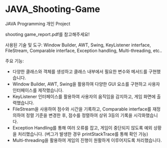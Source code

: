 # JAVA_Shooting-Game
JAVA Programming 개인 Project

shooting game_report.pdf를 참고해주세요!

사용된 기술 및 도구: Window Builder, AWT, Swing, KeyListener interface, FileStream, Comparable interface, Exception handling, Multi-threading, etc..

주요 기능:
 - 다양한 클래스와 객체를 생성하고 클래스 내부에서 필요한 변수와 메서드를 구현했습니다.
 - Window Builder, AWT, Swing을 활용하여 다양한 GUI 요소를 구현하고 사용자 인터페이스를 제작했습니다.
 - KeyListener 인터페이스를 활용하여 사용자의 움직임을 감지하고, 게임 화면에 출력했습니다.
 - FileStream을 사용하여 점수와 시간을 기록하고, Comparable interface를 재정의하여 정렬 기준을 변경한 후, 점수를 정렬하여 상위 3등의 기록을 시각화했습니다.
 - Exception Handling를 통해 여러 오류를 잡고, 게임이 중단되지 않도록 예외 상황을 처리했습니다. (버그가 발생한 경우 printStackTrace를 통해 확인 가능)
 - Multi-threading을 활용하여 게임의 진행이 원활하게 이루어지도록 처리했습니다.
